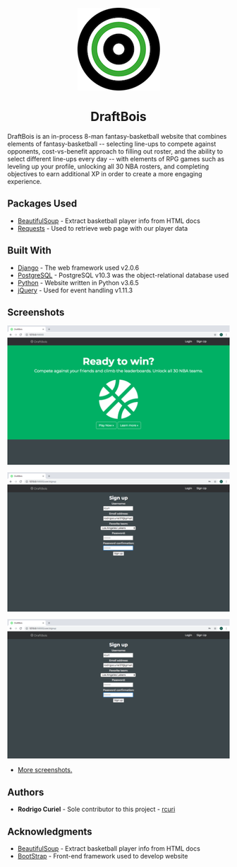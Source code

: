 <p align="center">
  <img src="https://raw.githubusercontent.com/rcuri/basketball-site/master/logo.png">
</p>
<h1 align="center">DraftBois</h1>

DraftBois is an in-process 8-man fantasy-basketball website that combines elements of fantasy-basketball -- selecting line-ups to compete against opponents, cost-vs-benefit approach to filling out roster, and the ability to select different line-ups every day -- with elements of RPG games such as leveling up your profile, unlocking all 30 NBA rosters, and completing objectives to earn additional XP in order to create a more engaging experience.

## Packages Used

* [BeautifulSoup](https://www.crummy.com/software/BeautifulSoup/bs4/doc/) - Extract basketball player info from HTML docs
* [Requests](http://docs.python-requests.org/en/master/) - Used to retrieve web page with our player data 

## Built With

* [Django](https://www.djangoproject.com/) - The web framework used v2.0.6
* [PostgreSQL](https://www.postgresql.org/) - PostgreSQL v10.3 was the object-relational database used 
* [Python](https://www.python.org/) - Website written in Python v3.6.5 
* [jQuery](https://jquery.com/) - Used for event handling v1.11.3

## Screenshots

![Landing Page](https://raw.githubusercontent.com/rcuri/basketball-site/master/Screenshots/Screen%20Shot%202018-10-16%20at%205.14.35%20PM.png "Landing Page")

![Sign-up Page](https://raw.githubusercontent.com/rcuri/basketball-site/master/Screenshots/Screen%20Shot%202018-10-16%20at%205.35.53%20PM.png "Sign-up Page")

![Lineup Selection](https://raw.githubusercontent.com/rcuri/basketball-site/master/Screenshots/Screen%20Shot%202018-10-16%20at%205.35.53%20PM.png "Lineup Selection")

* [More screenshots.](https://github.com/rcuri/basketball-site/tree/master/Screenshots)


## Authors

* **Rodrigo Curiel** - Sole contributor to this project - [rcuri](https://github.com/rcuri)


## Acknowledgments

* [BeautifulSoup](https://www.crummy.com/software/BeautifulSoup/bs4/doc/) - Extract basketball player info from HTML docs
* [BootStrap](https://getbootstrap.com/) - Front-end framework used to develop website

